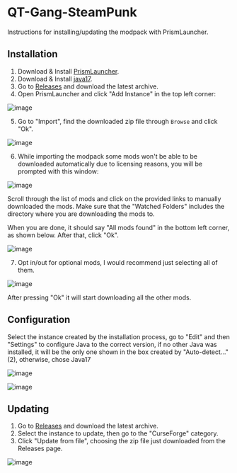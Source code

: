 # QT-Gang-SteamPunk

Instructions for installing/updating the modpack with PrismLauncher.

## Installation

1. Download & Install [PrismLauncher](https://prismlauncher.org/).
2. Download & Install [java17](https://www.oracle.com/java/technologies/downloads/#java17).
3. Go to [Releases](https://github.com/GT-Gang/SteamPunk-Modpack/releases) and download the latest archive.
4. Open PrismLauncher and click "Add Instance" in the top left corner:

![image](https://github.com/GT-Gang/SteamPunk-Modpack/assets/24759037/073470cd-75f6-4af7-b3f0-81b581530c81)

5. Go to "Import", find the downloaded zip file through `Browse` and click "Ok".

![image](https://github.com/GT-Gang/SteamPunk-Modpack/assets/24759037/c9a2884e-0cd1-4a4b-8dcf-8b11216f4ef8)

6. While importing the modpack some mods won't be able to be downloaded automatically due to licensing reasons, you will be prompted with this window:

![image](https://github.com/GT-Gang/SteamPunk-Modpack/assets/24759037/e1b48a80-aad5-4d70-be78-7b132fa30bf9)

Scroll through the list of mods and click on the provided links to manually downloaded the mods. Make sure that the "Watched Folders" includes the directory where you are downloading the mods to.

When you are done, it should say "All mods found" in the bottom left corner, as shown below. After that, click "Ok".

![image](https://github.com/GT-Gang/SteamPunk-Modpack/assets/24759037/1658ca91-2c53-40fd-a45e-fddef4b5b2c3)

7. Opt in/out for optional mods, I would recommend just selecting all of them.

![image](https://github.com/GT-Gang/SteamPunk-Modpack/assets/24759037/497a831f-8d0d-4d88-b85d-62eeb531e328)

After pressing "Ok" it will start downloading all the other mods.

## Configuration

Select the instance created by the installation process, go to "Edit" and then "Settings" to configure Java to the correct version, if no other Java was installed, it will be the only one shown in the box created by "Auto-detect..." (2), otherwise, chose Java17

![image](https://github.com/GT-Gang/SteamPunk-Modpack/assets/24759037/329eb323-a3f5-4013-8522-8d69a8334d32)

![image](https://github.com/GT-Gang/SteamPunk-Modpack/assets/24759037/cf209a30-e555-46d4-972e-b41944340ef5)

## Updating

1. Go to [Releases](https://github.com/GT-Gang/SteamPunk-Modpack/releases) and download the latest archive.
2. Select the instance to update, then go to the "CurseForge" category.
3. Click "Update from file", choosing the zip file just downloaded from the Releases page.

![image](https://github.com/GT-Gang/SteamPunk-Modpack/assets/24759037/9411dab6-6407-4dd6-b920-f31c008e338e)

